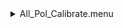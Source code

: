 <details><summary>All_Pol_Calibrate.menu</summary><blockquote><pre><details><summary>dark_80ms_2beam_16sums_BOTH.cbk</summary><blockquote><pre>gain_high.rcp
<details><summary>Exposure_80.rcp</summary><blockquote><pre>EXPOSURE 80
</pre></blockquote></details><details><summary>setupDark.rcp</summary><blockquote><pre>SHUT	IN
</pre></blockquote></details><details><summary>dark_2beam_16sum_both.rcp</summary><blockquote><pre>SHUT	IN
DATA	RCAM	BOTH	656.28	16
DATA	RCAM	BOTH	656.28	16
DATA	RCAM	BOTH	656.28	16
DATA	RCAM	BOTH	656.28	16
DATA	RCAM	BOTH	656.28	16
DATA	RCAM	BOTH	656.28	16
DATA	RCAM	BOTH	656.28	16
DATA	RCAM	BOTH	656.28	16
DATA	RCAM	BOTH	656.28	16
DATA	RCAM	BOTH	656.28	16
</pre></blockquote></details></pre></blockquote></details><details><summary>530_Pol_Calibrate.cbk</summary><blockquote><pre><details><summary>530_FW.rcp</summary><blockquote><pre>PREFILTERRANGE 530
</pre></blockquote></details><details><summary>setupCal.rcp</summary><blockquote><pre>DIFFUSER  IN
COVER OUT
OCC		OUT
SHUT	OUT
CALIB	IN
</pre></blockquote></details><details><summary>530_Pol_Calibrate.rcp</summary><blockquote><pre>CALRET	0
CALPOL	0
<details><summary>530_01wave_2beam_16sums_1rep_BOTH.rcp</summary><blockquote><pre>DATA	RCAM	BOTH	530.30	16
DATA	TCAM	BOTH	530.30	16
</pre></blockquote></details>CALPOL	45
<details><summary>530_01wave_2beam_16sums_1rep_BOTH.rcp</summary><blockquote><pre>DATA	RCAM	BOTH	530.30	16
DATA	TCAM	BOTH	530.30	16
</pre></blockquote></details>CALPOL	90
<details><summary>530_01wave_2beam_16sums_1rep_BOTH.rcp</summary><blockquote><pre>DATA	RCAM	BOTH	530.30	16
DATA	TCAM	BOTH	530.30	16
</pre></blockquote></details>CALPOL	135
<details><summary>530_01wave_2beam_16sums_1rep_BOTH.rcp</summary><blockquote><pre>DATA	RCAM	BOTH	530.30	16
DATA	TCAM	BOTH	530.30	16
</pre></blockquote></details>CALRET	45
CALPOL	0
<details><summary>530_01wave_2beam_16sums_1rep_BOTH.rcp</summary><blockquote><pre>DATA	RCAM	BOTH	530.30	16
DATA	TCAM	BOTH	530.30	16
</pre></blockquote></details>CALPOL	45
<details><summary>530_01wave_2beam_16sums_1rep_BOTH.rcp</summary><blockquote><pre>DATA	RCAM	BOTH	530.30	16
DATA	TCAM	BOTH	530.30	16
</pre></blockquote></details>CALPOL	90
<details><summary>530_01wave_2beam_16sums_1rep_BOTH.rcp</summary><blockquote><pre>DATA	RCAM	BOTH	530.30	16
DATA	TCAM	BOTH	530.30	16
</pre></blockquote></details>CALPOL	135
<details><summary>530_01wave_2beam_16sums_1rep_BOTH.rcp</summary><blockquote><pre>DATA	RCAM	BOTH	530.30	16
DATA	TCAM	BOTH	530.30	16
</pre></blockquote></details>CALIB	OUT
<details><summary>530_01wave_2beam_16sums_1rep_BOTH.rcp</summary><blockquote><pre>DATA	RCAM	BOTH	530.30	16
DATA	TCAM	BOTH	530.30	16
</pre></blockquote></details></pre></blockquote></details></pre></blockquote></details><details><summary>637_Pol_Calibrate.cbk</summary><blockquote><pre><details><summary>637_FW.rcp</summary><blockquote><pre>PREFILTERRANGE 637
</pre></blockquote></details><details><summary>setupCal.rcp</summary><blockquote><pre>DIFFUSER  IN
COVER OUT
OCC		OUT
SHUT	OUT
CALIB	IN
</pre></blockquote></details><details><summary>637_Pol_Calibrate.rcp</summary><blockquote><pre>CALRET	0
CALPOL	0
<details><summary>637_01wave_2beam_16sums_1rep_BOTH.rcp</summary><blockquote><pre>DATA	RCAM	BOTH	637.40	16
DATA	TCAM	BOTH	637.40	16
</pre></blockquote></details>CALPOL	45
<details><summary>637_01wave_2beam_16sums_1rep_BOTH.rcp</summary><blockquote><pre>DATA	RCAM	BOTH	637.40	16
DATA	TCAM	BOTH	637.40	16
</pre></blockquote></details>CALPOL	90
<details><summary>637_01wave_2beam_16sums_1rep_BOTH.rcp</summary><blockquote><pre>DATA	RCAM	BOTH	637.40	16
DATA	TCAM	BOTH	637.40	16
</pre></blockquote></details>CALPOL	135
<details><summary>637_01wave_2beam_16sums_1rep_BOTH.rcp</summary><blockquote><pre>DATA	RCAM	BOTH	637.40	16
DATA	TCAM	BOTH	637.40	16
</pre></blockquote></details>CALRET	45
CALPOL	0
<details><summary>637_01wave_2beam_16sums_1rep_BOTH.rcp</summary><blockquote><pre>DATA	RCAM	BOTH	637.40	16
DATA	TCAM	BOTH	637.40	16
</pre></blockquote></details>CALPOL	45
<details><summary>637_01wave_2beam_16sums_1rep_BOTH.rcp</summary><blockquote><pre>DATA	RCAM	BOTH	637.40	16
DATA	TCAM	BOTH	637.40	16
</pre></blockquote></details>CALPOL	90
<details><summary>637_01wave_2beam_16sums_1rep_BOTH.rcp</summary><blockquote><pre>DATA	RCAM	BOTH	637.40	16
DATA	TCAM	BOTH	637.40	16
</pre></blockquote></details>CALPOL	135
<details><summary>637_01wave_2beam_16sums_1rep_BOTH.rcp</summary><blockquote><pre>DATA	RCAM	BOTH	637.40	16
DATA	TCAM	BOTH	637.40	16
</pre></blockquote></details>CALIB	OUT
<details><summary>637_01wave_2beam_16sums_1rep_BOTH.rcp</summary><blockquote><pre>DATA	RCAM	BOTH	637.40	16
DATA	TCAM	BOTH	637.40	16
</pre></blockquote></details></pre></blockquote></details></pre></blockquote></details><details><summary>656_Pol_Calibrate.cbk</summary><blockquote><pre><details><summary>656_FW.rcp</summary><blockquote><pre>PREFILTERRANGE 656
</pre></blockquote></details><details><summary>setupCal.rcp</summary><blockquote><pre>DIFFUSER  IN
COVER OUT
OCC		OUT
SHUT	OUT
CALIB	IN
</pre></blockquote></details><details><summary>656_Pol_Calibrate.rcp</summary><blockquote><pre>CALRET	0
CALPOL	0
<details><summary>656_01wave_2beam_16sums_1rep_BOTH.rcp</summary><blockquote><pre>DATA	RCAM	BOTH	656.28	16
DATA	TCAM	BOTH	656.28	16
</pre></blockquote></details>CALPOL	45
<details><summary>656_01wave_2beam_16sums_1rep_BOTH.rcp</summary><blockquote><pre>DATA	RCAM	BOTH	656.28	16
DATA	TCAM	BOTH	656.28	16
</pre></blockquote></details>CALPOL	90
<details><summary>656_01wave_2beam_16sums_1rep_BOTH.rcp</summary><blockquote><pre>DATA	RCAM	BOTH	656.28	16
DATA	TCAM	BOTH	656.28	16
</pre></blockquote></details>CALPOL	135
<details><summary>656_01wave_2beam_16sums_1rep_BOTH.rcp</summary><blockquote><pre>DATA	RCAM	BOTH	656.28	16
DATA	TCAM	BOTH	656.28	16
</pre></blockquote></details>CALRET	45
CALPOL	0
<details><summary>656_01wave_2beam_16sums_1rep_BOTH.rcp</summary><blockquote><pre>DATA	RCAM	BOTH	656.28	16
DATA	TCAM	BOTH	656.28	16
</pre></blockquote></details>CALPOL	45
<details><summary>656_01wave_2beam_16sums_1rep_BOTH.rcp</summary><blockquote><pre>DATA	RCAM	BOTH	656.28	16
DATA	TCAM	BOTH	656.28	16
</pre></blockquote></details>CALPOL	90
<details><summary>656_01wave_2beam_16sums_1rep_BOTH.rcp</summary><blockquote><pre>DATA	RCAM	BOTH	656.28	16
DATA	TCAM	BOTH	656.28	16
</pre></blockquote></details>CALPOL	135
<details><summary>656_01wave_2beam_16sums_1rep_BOTH.rcp</summary><blockquote><pre>DATA	RCAM	BOTH	656.28	16
DATA	TCAM	BOTH	656.28	16
</pre></blockquote></details>CALIB	OUT
<details><summary>656_01wave_2beam_16sums_1rep_BOTH.rcp</summary><blockquote><pre>DATA	RCAM	BOTH	656.28	16
DATA	TCAM	BOTH	656.28	16
</pre></blockquote></details></pre></blockquote></details></pre></blockquote></details><details><summary>691_Pol_Calibrate.cbk</summary><blockquote><pre><details><summary>691_FW.rcp</summary><blockquote><pre>PREFILTERRANGE 691
</pre></blockquote></details><details><summary>setupCal.rcp</summary><blockquote><pre>DIFFUSER  IN
COVER OUT
OCC		OUT
SHUT	OUT
CALIB	IN
</pre></blockquote></details><details><summary>691_Pol_Calibrate.rcp</summary><blockquote><pre>CALRET	0
CALPOL	0
<details><summary>691_01wave_2beam_16sums_1rep_BOTH.rcp</summary><blockquote><pre>DATA	RCAM	BOTH	691.80	16
DATA	TCAM	BOTH	691.80	16
</pre></blockquote></details>CALPOL	45
<details><summary>691_01wave_2beam_16sums_1rep_BOTH.rcp</summary><blockquote><pre>DATA	RCAM	BOTH	691.80	16
DATA	TCAM	BOTH	691.80	16
</pre></blockquote></details>CALPOL	90
<details><summary>691_01wave_2beam_16sums_1rep_BOTH.rcp</summary><blockquote><pre>DATA	RCAM	BOTH	691.80	16
DATA	TCAM	BOTH	691.80	16
</pre></blockquote></details>CALPOL	135
<details><summary>691_01wave_2beam_16sums_1rep_BOTH.rcp</summary><blockquote><pre>DATA	RCAM	BOTH	691.80	16
DATA	TCAM	BOTH	691.80	16
</pre></blockquote></details>CALRET	45
CALPOL	0
<details><summary>691_01wave_2beam_16sums_1rep_BOTH.rcp</summary><blockquote><pre>DATA	RCAM	BOTH	691.80	16
DATA	TCAM	BOTH	691.80	16
</pre></blockquote></details>CALPOL	45
<details><summary>691_01wave_2beam_16sums_1rep_BOTH.rcp</summary><blockquote><pre>DATA	RCAM	BOTH	691.80	16
DATA	TCAM	BOTH	691.80	16
</pre></blockquote></details>CALPOL	90
<details><summary>691_01wave_2beam_16sums_1rep_BOTH.rcp</summary><blockquote><pre>DATA	RCAM	BOTH	691.80	16
DATA	TCAM	BOTH	691.80	16
</pre></blockquote></details>CALPOL	135
<details><summary>691_01wave_2beam_16sums_1rep_BOTH.rcp</summary><blockquote><pre>DATA	RCAM	BOTH	691.80	16
DATA	TCAM	BOTH	691.80	16
</pre></blockquote></details>CALIB	OUT
<details><summary>691_01wave_2beam_16sums_1rep_BOTH.rcp</summary><blockquote><pre>DATA	RCAM	BOTH	691.80	16
DATA	TCAM	BOTH	691.80	16
</pre></blockquote></details></pre></blockquote></details></pre></blockquote></details><details><summary>706_Pol_Calibrate.cbk</summary><blockquote><pre><details><summary>706_FW.rcp</summary><blockquote><pre>PREFILTERRANGE 706
</pre></blockquote></details><details><summary>setupCal.rcp</summary><blockquote><pre>DIFFUSER  IN
COVER OUT
OCC		OUT
SHUT	OUT
CALIB	IN
</pre></blockquote></details><details><summary>706_Pol_Calibrate.rcp</summary><blockquote><pre>CALRET	0
CALPOL	0
<details><summary>706_01wave_2beam_16sums_1rep_BOTH.rcp</summary><blockquote><pre>DATA	RCAM	BOTH	706.20	16
DATA	TCAM	BOTH	706.20	16
</pre></blockquote></details>CALPOL	45
<details><summary>706_01wave_2beam_16sums_1rep_BOTH.rcp</summary><blockquote><pre>DATA	RCAM	BOTH	706.20	16
DATA	TCAM	BOTH	706.20	16
</pre></blockquote></details>CALPOL	90
<details><summary>706_01wave_2beam_16sums_1rep_BOTH.rcp</summary><blockquote><pre>DATA	RCAM	BOTH	706.20	16
DATA	TCAM	BOTH	706.20	16
</pre></blockquote></details>CALPOL	135
<details><summary>706_01wave_2beam_16sums_1rep_BOTH.rcp</summary><blockquote><pre>DATA	RCAM	BOTH	706.20	16
DATA	TCAM	BOTH	706.20	16
</pre></blockquote></details>CALRET	45
CALPOL	0
<details><summary>706_01wave_2beam_16sums_1rep_BOTH.rcp</summary><blockquote><pre>DATA	RCAM	BOTH	706.20	16
DATA	TCAM	BOTH	706.20	16
</pre></blockquote></details>CALPOL	45
<details><summary>706_01wave_2beam_16sums_1rep_BOTH.rcp</summary><blockquote><pre>DATA	RCAM	BOTH	706.20	16
DATA	TCAM	BOTH	706.20	16
</pre></blockquote></details>CALPOL	90
<details><summary>706_01wave_2beam_16sums_1rep_BOTH.rcp</summary><blockquote><pre>DATA	RCAM	BOTH	706.20	16
DATA	TCAM	BOTH	706.20	16
</pre></blockquote></details>CALPOL	135
<details><summary>706_01wave_2beam_16sums_1rep_BOTH.rcp</summary><blockquote><pre>DATA	RCAM	BOTH	706.20	16
DATA	TCAM	BOTH	706.20	16
</pre></blockquote></details>CALIB	OUT
<details><summary>706_01wave_2beam_16sums_1rep_BOTH.rcp</summary><blockquote><pre>DATA	RCAM	BOTH	706.20	16
DATA	TCAM	BOTH	706.20	16
</pre></blockquote></details></pre></blockquote></details></pre></blockquote></details><details><summary>789_Pol_Calibrate.cbk</summary><blockquote><pre><details><summary>789_FW.rcp</summary><blockquote><pre>PREFILTERRANGE 789
</pre></blockquote></details><details><summary>setupCal.rcp</summary><blockquote><pre>DIFFUSER  IN
COVER OUT
OCC		OUT
SHUT	OUT
CALIB	IN
</pre></blockquote></details><details><summary>789_Pol_Calibrate.rcp</summary><blockquote><pre>CALRET	0
CALPOL	0
<details><summary>789_01wave_2beam_16sums_1rep_BOTH.rcp</summary><blockquote><pre>DATA	RCAM	BOTH	789.40	16
DATA	TCAM	BOTH	789.40	16
</pre></blockquote></details>CALPOL	45
<details><summary>789_01wave_2beam_16sums_1rep_BOTH.rcp</summary><blockquote><pre>DATA	RCAM	BOTH	789.40	16
DATA	TCAM	BOTH	789.40	16
</pre></blockquote></details>CALPOL	90
<details><summary>789_01wave_2beam_16sums_1rep_BOTH.rcp</summary><blockquote><pre>DATA	RCAM	BOTH	789.40	16
DATA	TCAM	BOTH	789.40	16
</pre></blockquote></details>CALPOL	135
<details><summary>789_01wave_2beam_16sums_1rep_BOTH.rcp</summary><blockquote><pre>DATA	RCAM	BOTH	789.40	16
DATA	TCAM	BOTH	789.40	16
</pre></blockquote></details>CALRET	45
CALPOL	0
<details><summary>789_01wave_2beam_16sums_1rep_BOTH.rcp</summary><blockquote><pre>DATA	RCAM	BOTH	789.40	16
DATA	TCAM	BOTH	789.40	16
</pre></blockquote></details>CALPOL	45
<details><summary>789_01wave_2beam_16sums_1rep_BOTH.rcp</summary><blockquote><pre>DATA	RCAM	BOTH	789.40	16
DATA	TCAM	BOTH	789.40	16
</pre></blockquote></details>CALPOL	90
<details><summary>789_01wave_2beam_16sums_1rep_BOTH.rcp</summary><blockquote><pre>DATA	RCAM	BOTH	789.40	16
DATA	TCAM	BOTH	789.40	16
</pre></blockquote></details>CALPOL	135
<details><summary>789_01wave_2beam_16sums_1rep_BOTH.rcp</summary><blockquote><pre>DATA	RCAM	BOTH	789.40	16
DATA	TCAM	BOTH	789.40	16
</pre></blockquote></details>CALIB	OUT
<details><summary>789_01wave_2beam_16sums_1rep_BOTH.rcp</summary><blockquote><pre>DATA	RCAM	BOTH	789.40	16
DATA	TCAM	BOTH	789.40	16
</pre></blockquote></details></pre></blockquote></details></pre></blockquote></details><details><summary>1074_Pol_Calibrate.cbk</summary><blockquote><pre><details><summary>1074_FW.rcp</summary><blockquote><pre>PREFILTERRANGE 1074
</pre></blockquote></details><details><summary>setupCal.rcp</summary><blockquote><pre>DIFFUSER  IN
COVER OUT
OCC		OUT
SHUT	OUT
CALIB	IN
</pre></blockquote></details><details><summary>1074_Pol_Calibrate.rcp</summary><blockquote><pre>CALRET	0
CALPOL	0
<details><summary>1074_01wave_2beam_16sums_1rep_BOTH.rcp</summary><blockquote><pre>DATA	RCAM	BOTH	1074.70	16
DATA	TCAM	BOTH	1074.70	16
</pre></blockquote></details>CALPOL	45
<details><summary>1074_01wave_2beam_16sums_1rep_BOTH.rcp</summary><blockquote><pre>DATA	RCAM	BOTH	1074.70	16
DATA	TCAM	BOTH	1074.70	16
</pre></blockquote></details>CALPOL	90
<details><summary>1074_01wave_2beam_16sums_1rep_BOTH.rcp</summary><blockquote><pre>DATA	RCAM	BOTH	1074.70	16
DATA	TCAM	BOTH	1074.70	16
</pre></blockquote></details>CALPOL	135
<details><summary>1074_01wave_2beam_16sums_1rep_BOTH.rcp</summary><blockquote><pre>DATA	RCAM	BOTH	1074.70	16
DATA	TCAM	BOTH	1074.70	16
</pre></blockquote></details>CALRET	45
CALPOL	0
<details><summary>1074_01wave_2beam_16sums_1rep_BOTH.rcp</summary><blockquote><pre>DATA	RCAM	BOTH	1074.70	16
DATA	TCAM	BOTH	1074.70	16
</pre></blockquote></details>CALPOL	45
<details><summary>1074_01wave_2beam_16sums_1rep_BOTH.rcp</summary><blockquote><pre>DATA	RCAM	BOTH	1074.70	16
DATA	TCAM	BOTH	1074.70	16
</pre></blockquote></details>CALPOL	90
<details><summary>1074_01wave_2beam_16sums_1rep_BOTH.rcp</summary><blockquote><pre>DATA	RCAM	BOTH	1074.70	16
DATA	TCAM	BOTH	1074.70	16
</pre></blockquote></details>CALPOL	135
<details><summary>1074_01wave_2beam_16sums_1rep_BOTH.rcp</summary><blockquote><pre>DATA	RCAM	BOTH	1074.70	16
DATA	TCAM	BOTH	1074.70	16
</pre></blockquote></details>CALIB	OUT
<details><summary>1074_01wave_2beam_16sums_1rep_BOTH.rcp</summary><blockquote><pre>DATA	RCAM	BOTH	1074.70	16
DATA	TCAM	BOTH	1074.70	16
</pre></blockquote></details></pre></blockquote></details></pre></blockquote></details><details><summary>1079_Pol_Calibrate.cbk</summary><blockquote><pre><details><summary>1079_FW.rcp</summary><blockquote><pre>PREFILTERRANGE 1079
</pre></blockquote></details><details><summary>setupCal.rcp</summary><blockquote><pre>DIFFUSER  IN
COVER OUT
OCC		OUT
SHUT	OUT
CALIB	IN
</pre></blockquote></details><details><summary>1079_Pol_Calibrate.rcp</summary><blockquote><pre>CALRET	0
CALPOL	0
<details><summary>1079_01wave_2beam_16sums_1rep_BOTH.rcp</summary><blockquote><pre>DATA	RCAM	BOTH	1079.80	16
DATA	TCAM	BOTH	1079.80	16
</pre></blockquote></details>CALPOL	45
<details><summary>1079_01wave_2beam_16sums_1rep_BOTH.rcp</summary><blockquote><pre>DATA	RCAM	BOTH	1079.80	16
DATA	TCAM	BOTH	1079.80	16
</pre></blockquote></details>CALPOL	90
<details><summary>1079_01wave_2beam_16sums_1rep_BOTH.rcp</summary><blockquote><pre>DATA	RCAM	BOTH	1079.80	16
DATA	TCAM	BOTH	1079.80	16
</pre></blockquote></details>CALPOL	135
<details><summary>1079_01wave_2beam_16sums_1rep_BOTH.rcp</summary><blockquote><pre>DATA	RCAM	BOTH	1079.80	16
DATA	TCAM	BOTH	1079.80	16
</pre></blockquote></details>CALRET	45
CALPOL	0
<details><summary>1079_01wave_2beam_16sums_1rep_BOTH.rcp</summary><blockquote><pre>DATA	RCAM	BOTH	1079.80	16
DATA	TCAM	BOTH	1079.80	16
</pre></blockquote></details>CALPOL	45
<details><summary>1079_01wave_2beam_16sums_1rep_BOTH.rcp</summary><blockquote><pre>DATA	RCAM	BOTH	1079.80	16
DATA	TCAM	BOTH	1079.80	16
</pre></blockquote></details>CALPOL	90
<details><summary>1079_01wave_2beam_16sums_1rep_BOTH.rcp</summary><blockquote><pre>DATA	RCAM	BOTH	1079.80	16
DATA	TCAM	BOTH	1079.80	16
</pre></blockquote></details>CALPOL	135
<details><summary>1079_01wave_2beam_16sums_1rep_BOTH.rcp</summary><blockquote><pre>DATA	RCAM	BOTH	1079.80	16
DATA	TCAM	BOTH	1079.80	16
</pre></blockquote></details>CALIB	OUT
<details><summary>1079_01wave_2beam_16sums_1rep_BOTH.rcp</summary><blockquote><pre>DATA	RCAM	BOTH	1079.80	16
DATA	TCAM	BOTH	1079.80	16
</pre></blockquote></details></pre></blockquote></details></pre></blockquote></details><details><summary>1083_Pol_Calibrate.cbk</summary><blockquote><pre><details><summary>1083_FW.rcp</summary><blockquote><pre>PREFILTERRANGE 1083
</pre></blockquote></details><details><summary>setupCal.rcp</summary><blockquote><pre>DIFFUSER  IN
COVER OUT
OCC		OUT
SHUT	OUT
CALIB	IN
</pre></blockquote></details><details><summary>1083_Pol_Calibrate.rcp</summary><blockquote><pre>CALRET	0
CALPOL	0
<details><summary>1083_01wave_2beam_16sums_1rep_BOTH.rcp</summary><blockquote><pre>DATA	RCAM	BOTH	1083.00	16
DATA	TCAM	BOTH	1083.00	16
</pre></blockquote></details>CALPOL	45
<details><summary>1083_01wave_2beam_16sums_1rep_BOTH.rcp</summary><blockquote><pre>DATA	RCAM	BOTH	1083.00	16
DATA	TCAM	BOTH	1083.00	16
</pre></blockquote></details>CALPOL	90
<details><summary>1083_01wave_2beam_16sums_1rep_BOTH.rcp</summary><blockquote><pre>DATA	RCAM	BOTH	1083.00	16
DATA	TCAM	BOTH	1083.00	16
</pre></blockquote></details>CALPOL	135
<details><summary>1083_01wave_2beam_16sums_1rep_BOTH.rcp</summary><blockquote><pre>DATA	RCAM	BOTH	1083.00	16
DATA	TCAM	BOTH	1083.00	16
</pre></blockquote></details>CALRET	45
CALPOL	0
<details><summary>1083_01wave_2beam_16sums_1rep_BOTH.rcp</summary><blockquote><pre>DATA	RCAM	BOTH	1083.00	16
DATA	TCAM	BOTH	1083.00	16
</pre></blockquote></details>CALPOL	45
<details><summary>1083_01wave_2beam_16sums_1rep_BOTH.rcp</summary><blockquote><pre>DATA	RCAM	BOTH	1083.00	16
DATA	TCAM	BOTH	1083.00	16
</pre></blockquote></details>CALPOL	90
<details><summary>1083_01wave_2beam_16sums_1rep_BOTH.rcp</summary><blockquote><pre>DATA	RCAM	BOTH	1083.00	16
DATA	TCAM	BOTH	1083.00	16
</pre></blockquote></details>CALPOL	135
<details><summary>1083_01wave_2beam_16sums_1rep_BOTH.rcp</summary><blockquote><pre>DATA	RCAM	BOTH	1083.00	16
DATA	TCAM	BOTH	1083.00	16
</pre></blockquote></details>CALIB	OUT
<details><summary>1083_01wave_2beam_16sums_1rep_BOTH.rcp</summary><blockquote><pre>DATA	RCAM	BOTH	1083.00	16
DATA	TCAM	BOTH	1083.00	16
</pre></blockquote></details></pre></blockquote></details></pre></blockquote></details></pre></blockquote></details>